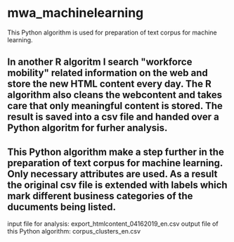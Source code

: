 # mwa_machinelearning
This Python algorithm is used for preparation of text corpus for machine learning.


## In another R algoritm I search "workforce mobility" related information on the web and store the new HTML content every day. The R algorithm also cleans the webcontent and takes care that only meaningful content is stored. The result is saved into a csv file and handed over a Python algoritm for furher analysis.

## This Python algorithm make a step further in the preparation of text corpus for machine learning. Only necessary attributes are used. As a result the original csv file is extended with labels which mark different business categories of the ducuments being listed.

input file for analysis: export_htmlcontent_04162019_en.csv
output file of this Python algorithm: corpus_clusters_en.csv
